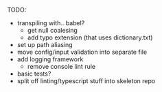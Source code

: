 TODO:
 - transpiling with.. babel?
   - get null coalesing 
   - add typo extension (that uses dictionary.txt)
 - set up path aliasing
 - move config/input validation into separate file
 - add logging framework
    - remove console lint rule
 - basic tests?
 - split off linting/typescript stuff into skeleton repo